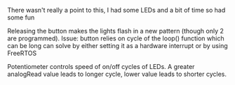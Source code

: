There wasn't really a point to this, I had some LEDs and a bit of time so had some fun

Releasing the button makes the lights flash in a new pattern (though only 2 are programmed).
Issue: button relies on cycle of the loop() function which can be long
can solve by either setting it as a hardware interrupt or by using FreeRTOS

Potentiometer controls speed of on/off cycles of LEDs. A greater analogRead value leads to longer cycle, lower value leads to shorter cycles.
